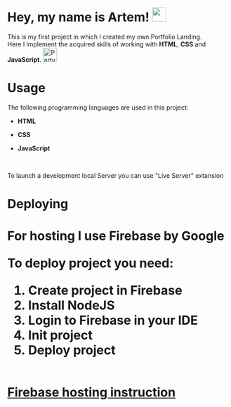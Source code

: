 <h1>Hey, my name is Artem! <img src="https://github.com/blackcater/blackcater/raw/main/images/Hi.gif" height="32"/></h1>
<p>This is my first project in which I created my own Portfolio Landing. <br>
Here I implement the acquired skills of working with <b>HTML</b>, <b>CSS</b> and <b>JavaScript</b>. <img src="https://raw.githubusercontent.com/Tarikul-Islam-Anik/Animated-Fluent-Emojis/master/Emojis/Activities/Party%20Popper.png" alt="Party Popper" width="32" height="32" /></p>
<h1>Usage</h1>
<p>The following programming languages are used in this project:</p>
<ul>
<li><p><b>HTML</b></p></li>
<li><p><b>CSS</b></p></li>
<li><p><b>JavaScript</b></p></li>
</ul><br>
<p>To launch a development local Server you can use "Live Server" extansion</p>

<h1>Deploying<h1>
<p>For hosting I use Firebase by Google</p>
<p>To deploy project you need:<br>
<ol>
<li>Create project in Firebase</li>
<li>Install NodeJS</li>
<li>Login to Firebase in your IDE</li>
<li>Init project</li>
<li>Deploy project</li>
</ol><br>
<a href="https://firebase.google.com/docs/hosting?hl=en&authuser=1">Firebase hosting instruction</a><br><br>